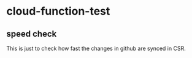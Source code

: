 # cloud-function-test

## speed check
This is just to check how fast the changes in github are synced in CSR.

